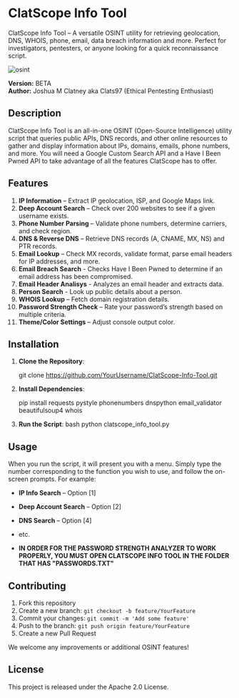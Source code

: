 # ClatScope Info Tool
ClatScope Info Tool – A versatile OSINT utility for retrieving geolocation, DNS, WHOIS, phone, email, data breach information and more. Perfect for investigators, pentesters, or anyone looking for a quick reconnaissance script.

![osint](https://github.com/user-attachments/assets/cb01cb80-287c-4ddd-951e-3c390e66c97b)


**Version:** BETA  
**Author:** Joshua M Clatney aka Clats97 (Ethical Pentesting Enthusiast)

## Description
ClatScope Info Tool is an all-in-one OSINT (Open-Source Intelligence) utility script that queries public APIs, DNS records, and other online resources to gather and display information about IPs, domains, emails, phone numbers, and more. You will need a Google Custom Search API and a Have I Been Pwned API to take advantage of all the features ClatScope has to offer.

## Features
1. **IP Information** – Extract IP geolocation, ISP, and Google Maps link.  
2. **Deep Account Search** – Check over 200 websites to see if a given username exists.  
3. **Phone Number Parsing** – Validate phone numbers, determine carriers, and check region.  
4. **DNS & Reverse DNS** – Retrieve DNS records (A, CNAME, MX, NS) and PTR records.  
5. **Email Lookup** – Check MX records, validate format, parse email headers for IP addresses, and more.
6. **Email Breach Search** - Checks Have I Been Pwned to determine if an email address has been compromised.
7. **Email Header Analisys** - Analyzes an email header and extracts data.
8. **Person Search** - Look up public details about a person.   
9. **WHOIS Lookup** – Fetch domain registration details.  
10. **Password Strength Check** – Rate your password’s strength based on multiple criteria.  
11. **Theme/Color Settings** – Adjust console output color.

## Installation
1. **Clone the Repository**:
    
    git clone https://github.com/YourUsername/ClatScope-Info-Tool.git
    
2. **Install Dependencies**:
    
    pip install requests pystyle phonenumbers dnspython email_validator beautifulsoup4 whois 
   
3. **Run the Script**:
    bash
    python clatscope_info_tool.py
    
## Usage
When you run the script, it will present you with a menu. Simply type the number corresponding to the function you wish to use, and follow the on-screen prompts. For example:

- **IP Info Search** – Option [1]
- **Deep Account Search** – Option [2]
- **DNS Search** – Option [4]
- etc.

- **IN ORDER FOR THE PASSWORD STRENGTH ANALYZER TO WORK PROPERLY, YOU MUST OPEN CLATSCOPE INFO TOOL IN THE FOLDER THAT HAS "PASSWORDS.TXT"** 

## Contributing
1. Fork this repository  
2. Create a new branch: `git checkout -b feature/YourFeature`  
3. Commit your changes: `git commit -m 'Add some feature'`  
4. Push to the branch: `git push origin feature/YourFeature`  
5. Create a new Pull Request  

We welcome any improvements or additional OSINT features!

## License
This project is released under the Apache 2.0 License.

